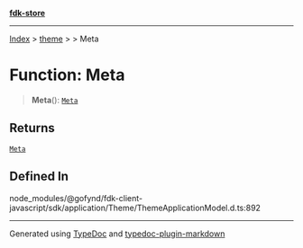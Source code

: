 [**fdk-store**](../../../README.md)
***

[Index](../../../API.md) > [theme](../../README.md) > [<internal>](../README.md) > Meta

# Function: Meta

> **Meta**(): [`Meta`](../type-aliases/type-alias.Meta.md)

## Returns

[`Meta`](../type-aliases/type-alias.Meta.md)

## Defined In

node\_modules/@gofynd/fdk-client-javascript/sdk/application/Theme/ThemeApplicationModel.d.ts:892

***
Generated using [TypeDoc](https://typedoc.org/) and [typedoc-plugin-markdown](https://www.npmjs.com/package/typedoc-plugin-markdown)
